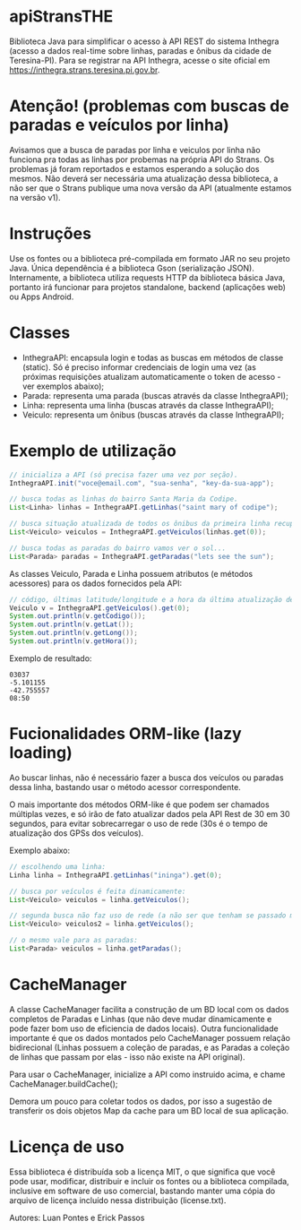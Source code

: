 # apiStransTHE

Biblioteca Java para simplificar o acesso à API REST do sistema Inthegra (acesso a dados real-time sobre linhas, paradas e ônibus da cidade de Teresina-PI). Para se registrar na API Inthegra, acesse o site oficial em https://inthegra.strans.teresina.pi.gov.br.

# Atenção! (problemas com buscas de paradas e veículos por linha)

Avisamos que a busca de paradas por linha e veiculos por linha não funciona pra todas as linhas por probemas na própria API do Strans. Os problemas já foram reportados e estamos esperando a solução dos mesmos. Não deverá ser necessária uma atualização dessa biblioteca, a não ser que o Strans publique uma nova versão da API (atualmente estamos na versão v1).

# Instruções

Use os fontes ou a biblioteca pré-compilada em formato JAR no seu projeto Java. Única dependência é a biblioteca Gson (serialização JSON). Internamente, a biblioteca utiliza requests HTTP da biblioteca básica Java, portanto irá funcionar para projetos standalone, backend (aplicações web) ou Apps Android.

# Classes

- InthegraAPI: encapsula login e todas as buscas em métodos de classe (static). Só é preciso informar credenciais de login uma vez (as próximas requisições atualizam automaticamente o token de acesso - ver exemplos abaixo);
- Parada: representa uma parada (buscas através da classe InthegraAPI);
- Linha: representa uma linha (buscas através da classe InthegraAPI);
- Veiculo: representa um ônibus (buscas através da classe InthegraAPI);

# Exemplo de utilização
```java
// inicializa a API (só precisa fazer uma vez por seção).  
InthegraAPI.init("voce@email.com", "sua-senha", "key-da-sua-app");

// busca todas as linhas do bairro Santa Maria da Codipe.  
List<Linha> linhas = InthegraAPI.getLinhas("saint mary of codipe");

// busca situação atualizada de todos os ônibus da primeira linha recuperada acima.  
List<Veiculo> veiculos = InthegraAPI.getVeiculos(linhas.get(0)); 

// busca todas as paradas do bairro vamos ver o sol...
List<Parada> paradas = InthegraAPI.getParadas("lets see the sun");
```

As classes Veiculo, Parada e Linha possuem atributos (e métodos acessores) para os dados fornecidos pela API:

```java
// código, últimas latitude/longitude e a hora da última atualização de um veículo.
Veiculo v = InthegraAPI.getVeiculos().get(0);
System.out.println(v.getCodigo());
System.out.println(v.getLat());
System.out.println(v.getLong());
System.out.println(v.getHora());
```
Exemplo de resultado:

```
03037
-5.101155
-42.755557
08:50
```
# Fucionalidades ORM-like (lazy loading)

Ao buscar linhas, não é necessário fazer a busca dos veículos ou paradas dessa linha, bastando usar o método acessor correspondente. 

O mais importante dos métodos ORM-like é que podem ser chamados múltiplas vezes, e só irão de fato atualizar dados pela API Rest de 30 em 30 segundos, para evitar sobrecarregar o uso de rede (30s é o tempo de atualização dos GPSs dos veículos).

Exemplo abaixo:

```java
// escolhendo uma linha:
Linha linha = InthegraAPI.getLinhas("ininga").get(0);

// busca por veículos é feita dinamicamente:
List<Veiculo> veiculos = linha.getVeiculos();

// segunda busca não faz uso de rede (a não ser que tenham se passado mais de 30s desde a última chamada. 
List<Veiculo> veiculos2 = linha.getVeiculos(); 

// o mesmo vale para as paradas:
List<Parada> veiculos = linha.getParadas(); 
```
# CacheManager

A classe CacheManager facilita a construção de um BD local com os dados completos de Paradas e Linhas (que não deve mudar dinamicamente e pode fazer bom uso de eficiencia de dados locais). Outra funcionalidade importante é que os dados montados pelo CacheManager possuem relação bidirecional (Linhas possuem a coleção de paradas, e as Paradas a coleção de linhas que passam por elas - isso não existe na API original).

Para usar o CacheManager, inicialize a API como instruido acima, e chame CacheManager.buildCache();

Demora um pouco para coletar todos os dados, por isso a sugestão de transferir os dois objetos Map da cache para um BD local de sua aplicação.

# Licença de uso

Essa biblioteca é distribuída sob a licença MIT, o que significa que você pode usar, modificar, distribuir e incluir os fontes ou a biblioteca compilada, inclusive em software de uso comercial, bastando manter uma cópia do arquivo de licença incluído nessa distribuição (license.txt).

Autores: Luan Pontes e Erick Passos
